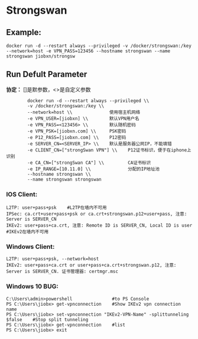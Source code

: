 Strongswan
===

## Example:

    docker run -d --restart always --privileged -v /docker/strongswan:/key --network=host -e VPN_PASS=123456 --hostname strongswan --name strongswan jiobxn/strongsw

## Run Defult Parameter
**协定：** []是默参数，<>是自定义参数

			docker run -d --restart always --privileged \\
			-v /docker/strongswan:/key \\
			--network=host \\              使用宿主机网络
			-e VPN_USER=[jiobxn] \\        默认VPN用户名
			-e VPN_PASS=<123456> \\        默认随机密码
			-e VPN_PSK=[jiobxn.com] \\     PSK密码
			-e P12_PASS=[jiobxn.com] \\    P12密码
			-e SERVER_CN=<SERVER_IP> \\    默认是服务器公网IP，不能填错
			-e CLIENT_CN=["strongSwan VPN"] \\    P12证书标识，便于在iphone上识别
			-e CA_CN=["strongSwan CA"] \\         CA证书标识
			-e IP_RANGE=[10.11.0] \\              分配的IP地址池
			--hostname strongswan \\
			--name strongswan strongswan

### IOS Client:

    L2TP: user+pass+psk    #L2TP在墙内不可用
    IPSec: ca.crt+user+pass+psk or ca.crt+strongswan.p12+user+pass, 注意: Server is SERVER_CN
    IKEv2: user+pass+ca.crt, 注意: Remote ID is SERVER_CN, Local ID is user    #IKEv2在墙内不可用

### Windows Client:

    L2TP: user+pass+psk, --network=host
    IKEv2: user+pass+ca.crt or user+pass+ca.crt+strongswan.p12, 注意: Server is SERVER_CN. 证书管理器: certmgr.msc

### Windows 10 BUG:

    C:\Users\admin>powershell               #to PS Console
    PS C:\Users\jiobx> get-vpnconnection    #Show IKEv2 vpn connection name
    PS C:\Users\jiobx> set-vpnconnection "IKEv2-VPN-Name" -splittunneling $false    #Stop split tunneling
    PS C:\Users\jiobx> get-vpnconnection    #list
    PS C:\Users\jiobx> exit

